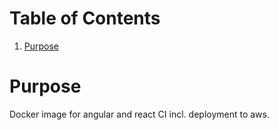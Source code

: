 
# Table of Contents

1.  [Purpose](#org2174d64)


<a id="org2174d64"></a>

# Purpose

Docker image for angular and react CI incl. deployment to aws.


